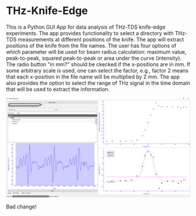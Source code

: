 # THz-Knife-Edge

This is a Python GUI App for data analysis of THz-TDS knife-edge experiments. The app provides functionality to select a directory with
THz-TDS measurements at different positions of the knife. The app will extract positions of the knife from the file names. The user has four options of which parameter will be used for beam radius calculation: maximum value, peak-to-peak, squared peak-to-peak or area under the curve (intensity). The radio button "in mm?" should be ckecked if the x-positions are in mm. If some arbitrary scale is used, one can select the factor, e.g., factor 2 means that each x-position in the file name will be multiplied by 2 mm. The app also provides the option to select the range of THz signal in the time domain that will be used to extract the information.

![GUI Screen](Capture.PNG?raw=true "Title")

Bad change!